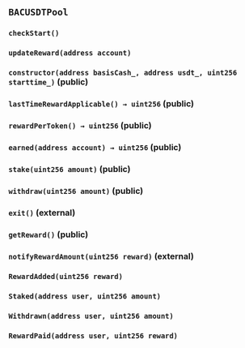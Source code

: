 ## `BACUSDTPool`





### `checkStart()`





### `updateReward(address account)`






### `constructor(address basisCash_, address usdt_, uint256 starttime_)` (public)





### `lastTimeRewardApplicable() → uint256` (public)





### `rewardPerToken() → uint256` (public)





### `earned(address account) → uint256` (public)





### `stake(uint256 amount)` (public)





### `withdraw(uint256 amount)` (public)





### `exit()` (external)





### `getReward()` (public)





### `notifyRewardAmount(uint256 reward)` (external)






### `RewardAdded(uint256 reward)`





### `Staked(address user, uint256 amount)`





### `Withdrawn(address user, uint256 amount)`





### `RewardPaid(address user, uint256 reward)`





